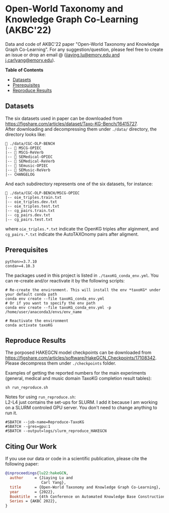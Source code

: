 # Open-World Taxonomy and Knowledge Graph Co-Learning (AKBC'22)

Data and code of AKBC'22 paper "Open-World Taxonomy and Knowledge Graph Co-Learning". 
For any suggestion/question, please feel free to create an issue or drop an email @ ([jiaying.lu@emory.edu and j.carlyang@emory.edu](mailto:jiaying.lu@emory.edu,j.carlyang@emory.edu)).

**Table of Contents**
- [Datasets](#datasets)
- [Prerequisites](#prerequisites)
- [Reproduce Results](#reproduce-results)

## Datasets
The six datasets used in paper can be downloaded from https://figshare.com/articles/dataset/Taxo-KG-Bench/16415727.  
After downloading and decompressing them under `./data/` directory, the directory looks like:
```
📁 ./data/CGC-OLP-BENCH
|-- 📁 MSCG-OPIEC
|-- 📁 MSCG-ReVerb
|-- 📁 SEMedical-OPIEC
|-- 📁 SEMedical-ReVerb
|-- 📁 SEmusic-OPIEC
|-- 📁 SEMusic-ReVerb
|-- CHANGELOG
```

And each subdirectory represents one of the six datasets, for instance:
```
📁 ./data/CGC-OLP-BENCH/MSCG-OPIEC
|-- oie_triples.train.txt
|-- oie_triples.dev.txt
|-- oie_triples.test.txt
|-- cg_pairs.train.txt
|-- cg_pairs.dev.txt
|-- cg_pairs.test.txt
```
where `oie_triples.*.txt` indicate the OpenKG triples after alginment, and `cg_pairs.*.txt` indicate the AutoTAXOnomy pairs after aligment.

## Prerequisites

```
python>=3.7.10
conda>=4.10.3
```

The packages used in this project is listed in `./taxoKG_conda_env.yml`.
You can re-create and/or reactivate it by the following scripts:

```Shell
# Re-create the environment. This will install the env *taxoKG* under your default conda path
conda env create --file taxoKG_conda_env.yml
# Or if you want to specify the env path
conda env create --file taxoKG_conda_env.yml -p /home/user/anaconda3/envs/env_name

# Reactivate the environment
conda activate taxoKG
```

## Reproduce Results

The porposed HAKEGCN model checkpoints can be downloaded from https://figshare.com/articles/software/HakeGCN_Checkpoints/17108342.  
Please decompress them under `./checkpoints` folder.

Examples of getting the reported numbers for the main experiments (general, medical and music domain TaxoKG completion result tables): 
```
sh run_reproduce.sh
```

Notes for using `run_reproduce.sh`:  
L2-L4 just contains the set-ups for SLURM. I add it because I am working on a SLURM controled GPU server.
You don't need to change anything to run it.
```
#SBATCH --job-name=Reproduce-TaxoKG 
#SBATCH --gres=gpu:1 
#SBATCH --output=logs/slurm_reproduce_HAKEGCN 
```

## Citing Our Work
If you use our data or code in a scientific publication, please cite the following paper:
```bibtex
@inproceedings{lu22:hakeGCN,
  author     = {Jiaying Lu and
                Carl Yang},
  title      = {Open-World Taxonomy and Knowledge Graph Co-Learning},
  year       = {2022},
  Booktitle  = {4th Conference on Automated Knowledge Base Construction},
  Series = {AKBC 2022},
}
```
